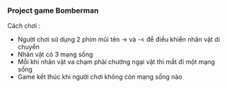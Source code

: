 ### Project game Bomberman
Cách chơi : 
- Người chơi sử dụng 2 phím mũi tên -> và -< để điều khiển nhân vật di chuyển
- Nhân vật có 3 mạng sống
- Mỗi khi nhân vật va chạm phải chướng ngại vật thì mất đi một mạng sống
- Game kết thúc khi người chơi không còn mạng sống nào
